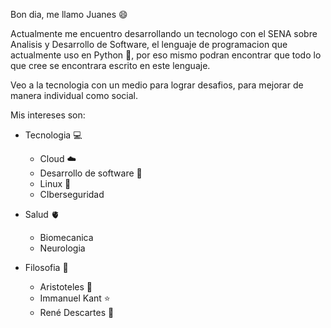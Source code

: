 Bon dia, me llamo Juanes 😄

Actualmente me encuentro desarrollando un tecnologo con el SENA sobre Analisis y Desarrollo de Software, el lenguaje de programacion que actualmente uso en Python 🐍, por eso mismo podran encontrar que todo lo que cree se encontrara escrito en este lenguaje. 

Veo a la tecnologia con un medio para lograr desafios, para mejorar de manera individual como social.

Mis intereses son:

- Tecnologia 💻

  - Cloud ☁️
  - Desarrollo de software 📙
  - Linux 🧊
  - CIberseguridad
  
- Salud 🫀

  -  Biomecanica
  -  Neurologia

- Filosofia 📖

  - Aristoteles 🏫
  - Immanuel Kant ⭐
  - René Descartes 🧠
